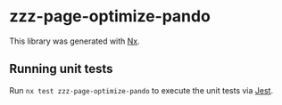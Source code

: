 # zzz-page-optimize-pando

This library was generated with [Nx](https://nx.dev).

## Running unit tests

Run `nx test zzz-page-optimize-pando` to execute the unit tests via [Jest](https://jestjs.io).
